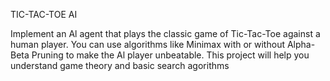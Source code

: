TIC-TAC-TOE AI

Implement an Al agent that plays the classic game of Tic-Tac-Toe against a human player. 
You can use algorithms like Minimax with or without Alpha-Beta Pruning to make the Al player unbeatable.
This project will help you understand game theory and basic search agorithms
